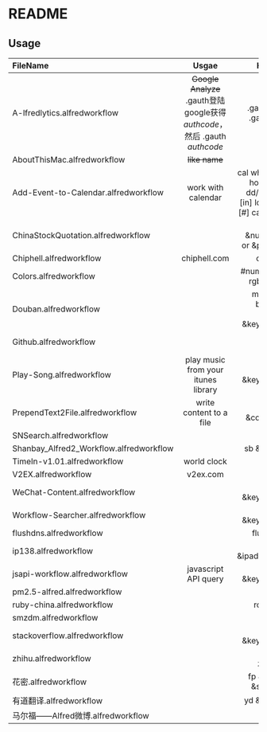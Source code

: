 # README
## Usage

| FileName  | Usgae  | Hotkey |
| :------------ |:---------------:| -----:|
|A-lfredlytics.alfredworkflow|~~Google Analyze~~ .gauth登陆google获得*authcode*，然后 .gauth *authcode*|.gauth .ga .gaprofile|
|AboutThisMac.alfredworkflow|~~like name~~|about|
|Add-Event-to-Calendar.alfredworkflow|work with calendar|cal what [at] hour [on] dd/mm/yy [in] location [#] calendar|
|ChinaStockQuotation.alfredworkflow||qp &number& or &pinyin&|
|Chiphell.alfredworkflow|chiphell.com|chh top|
|Colors.alfredworkflow||#number or rgb or hsl|
|Douban.alfredworkflow||movie or book or music &keyword&|
|Github.alfredworkflow||gist or github|
|Play-Song.alfredworkflow|play music from your itunes library|play &keyword&|
|PrependText2File.alfredworkflow|write content to a file|pptext &content&|
|SNSearch.alfredworkflow||sn top|
|Shanbay_Alfred2_Workflow.alfredworkflow||sb &word&|
|TimeIn-v1.01.alfredworkflow|world clock|timein|
|V2EX.alfredworkflow|v2ex.com|v2ex n|
|WeChat-Content.alfredworkflow||wx &keyword&|
|Workflow-Searcher.alfredworkflow||wf &keyword&|
|flushdns.alfredworkflow||flushdns|
|ip138.alfredworkflow||ip138 &ipaddress&|
|jsapi-workflow.alfredworkflow|javascript API query|js &keyword&|
|pm2.5-alfred.alfredworkflow|||
|ruby-china.alfredworkflow||rc *n*  rc *h*|
|smzdm.alfredworkflow||zdm|
|stackoverflow.alfredworkflow||st &keyword&|
|zhihu.alfredworkflow||zh or zhdaily|
|花密.alfredworkflow||fp &pwd& &scope&|
|有道翻译.alfredworkflow||yd &word&|
|马尔福——Alfred微博.alfredworkflow||微博|
